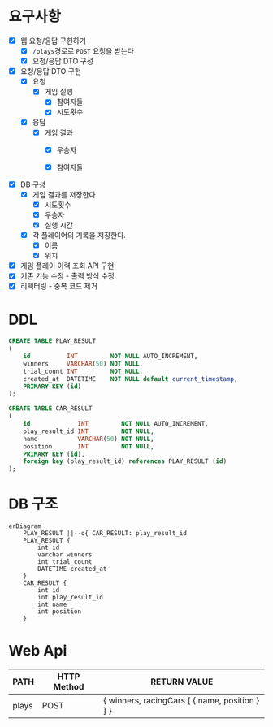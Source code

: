# 요구사항

- [x] 웹 요청/응답 구현하기
    - [x] `/plays`경로로 `POST` 요청을 받는다
    - [x] 요청/응답 DTO 구성

- [x] 요청/응답 DTO 구현
    - [x] 요청
        - [x] 게임 실행
            - [x] 참여자들
            - [x] 시도횟수
    - [x] 응답
        - [x] 게임 결과
            - [x] 우승자
            - [x] 참여자들


- [x] DB 구성
    - [x] 게임 결과를 저장한다
        - [x] 시도횟수
        - [x] 우승자
        - [x] 실행 시간
    - [x] 각 플레이어의 기록을 저장한다.
        - [x] 이름
        - [x] 위치

- [x] 게임 플레이 이력 조회 API 구현
- [x] 기존 기능 수정 - 출력 방식 수정
- [x] 리팩터링 - 중복 코드 제거

# DDL

```sql
CREATE TABLE PLAY_RESULT
(
    id          INT         NOT NULL AUTO_INCREMENT,
    winners     VARCHAR(50) NOT NULL,
    trial_count INT         NOT NULL,
    created_at  DATETIME    NOT NULL default current_timestamp,
    PRIMARY KEY (id)
);

CREATE TABLE CAR_RESULT
(
    id             INT         NOT NULL AUTO_INCREMENT,
    play_result_id INT         NOT NULL,
    name           VARCHAR(50) NOT NULL,
    position       INT         NOT NULL,
    PRIMARY KEY (id),
    foreign key (play_result_id) references PLAY_RESULT (id)
);

```

# DB 구조

```mermaid
erDiagram
    PLAY_RESULT ||--o{ CAR_RESULT: play_result_id
    PLAY_RESULT {
        int id
        varchar winners
        int trial_count
        DATETIME created_at
    }
    CAR_RESULT {
        int id
        int play_result_id
        int name
        int position
    }
```

# Web Api

| PATH  | HTTP Method | RETURN VALUE                                   |
|-------|-------------|------------------------------------------------|
| plays | POST        | { winners, racingCars [ { name, position } ] } |
